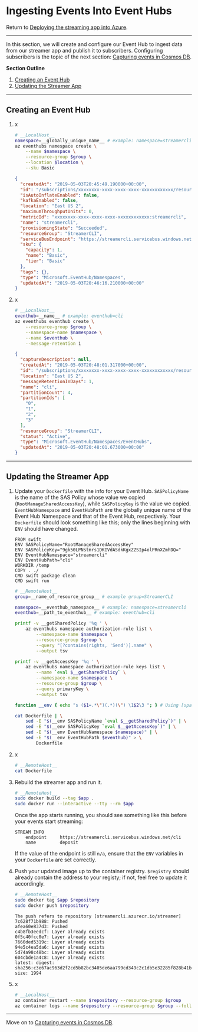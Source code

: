 # Ingesting Events Into Event Hubs
Return to [Deploying the streaming app into Azure](ACI.md).



---



In this section, we will create and configure our Event Hub to ingest data from our streamer app and publish it to subscribers. Configuring subscribers is the topic of the next section: [Capturing events in Cosmos DB](LogicApps.md).

**Section Outline**
1. [Creating an Event Hub](#creating-an-event-hub)
1. [Updating the Streamer App](#updating-the-streamer-app)



---



## Creating an Event Hub

1. x
    ```sh
    # __LocalHost__
    namespace=__globally_unique_name__ # example: namespace=streamercli
    az eventhubs namespace create \
        --name $namespace \
        --resource-group $group \
        --location $location \
        --sku Basic
    ```
    ```json
    {
      "createdAt": "2019-05-03T20:45:49.190000+00:00",
      "id": "/subscriptions/xxxxxxxx-xxxx-xxxx-xxxx-xxxxxxxxxxxx/resourceGroups/StreamerCLI/providers/Microsoft.EventHub/namespaces/streamercli",
      "isAutoInflateEnabled": false,
      "kafkaEnabled": false,
      "location": "East US 2",
      "maximumThroughputUnits": 0,
      "metricId": "xxxxxxxx-xxxx-xxxx-xxxx-xxxxxxxxxxxx:streamercli",
      "name": "streamercli",
      "provisioningState": "Succeeded",
      "resourceGroup": "StreamerCLI",
      "serviceBusEndpoint": "https://streamercli.servicebus.windows.net:443/",
      "sku": {
        "capacity": 1,
        "name": "Basic",
        "tier": "Basic"
      },
      "tags": {},
      "type": "Microsoft.EventHub/Namespaces",
      "updatedAt": "2019-05-03T20:46:16.210000+00:00"
    }
    ```

1. x
    ```sh
    # __LocalHost__
    eventhub=__name__ # example: eventhub=cli
    az eventhubs eventhub create \
        --resource-group $group \
        --namespace-name $namespace \
        --name $eventhub \
        --message-retention 1
    ```
    ```json
    {
      "captureDescription": null,
      "createdAt": "2019-05-03T20:48:01.317000+00:00",
      "id": "/subscriptions/xxxxxxxx-xxxx-xxxx-xxxx-xxxxxxxxxxxx/resourceGroups/StreamerCLI/providers/Microsoft.EventHub/namespaces/streamercli/eventhubs/cli",
      "location": "East US 2",
      "messageRetentionInDays": 1,
      "name": "cli",
      "partitionCount": 4,
      "partitionIds": [
        "0",
        "1",
        "2",
        "3"
      ],
      "resourceGroup": "StreamerCLI",
      "status": "Active",
      "type": "Microsoft.EventHub/Namespaces/EventHubs",
      "updatedAt": "2019-05-03T20:48:01.673000+00:00"
    }
    ```



---



## Updating the Streamer App

1. Update your `Dockerfile` with the info for your Event Hub. `SASPolicyName` is the name of the SAS Policy whose value we copied (`RootManageSharedAccessKey`), while `SASPolicyKey` is the value we copied. `EventHubNamespace` and `EventHubPath` are the globally unique name of the Event Hub Namespace and that of the Event Hub, respectively. Your `Dockerfile` should look something like this; only the lines beginning with `ENV` should have changed.
    ```
    FROM swift
    ENV SASPolicyName="RootManageSharedAccessKey"
    ENV SASPolicyKey="9gk50LPNstmrs1DKIVdASdkKgxZZSIp4olPRnXZmhDQ="
    ENV EventHubNamespace="streamercli"
    ENV EventHubPath="cli"
    WORKDIR /temp
    COPY . ./
    CMD swift package clean
    CMD swift run
    ```
    ```sh
    # __RemoteHost__
    group=__name_of_resource_group__ # example group=StreamerCLI

    namespace=__eventhub_namespace__ # example: namespace=streamercli
    eventhub=__path_to_eventhub__ # example: eventhub=cli

    printf -v __getSharedPolicy '%q ' \
        az eventhubs namespace authorization-rule list \
            --namespace-name $namespace \
            --resource-group $group \
            --query "[?contains(rights, 'Send')].name" \
            --output tsv

    printf -v __getAccessKey '%q ' \
        az eventhubs namespace authorization-rule keys list \
            --name `eval $__getSharedPolicy` \
            --namespace-name $namespace \
            --resource-group $group \
            --query primaryKey \
            --output tsv

    function __env { echo "s ($1=.*\")(.*)(\") \1$2\3 "; } # Using [space] as the sed regex delimiter.

    cat Dockerfile | \
        sed -E "$(__env SASPolicyName `eval $__getSharedPolicy`)" | \
        sed -E "$(__env SASPolicyKey `eval $__getAccessKey`)" | \
        sed -E "$(__env EventHubNamespace $namespace)" | \
        sed -E "$(__env EventHubPath $eventhub)" > \
            Dockerfile
    ```

1. x
    ```sh
    # __RemoteHost__
    cat Dockerfile
    ```

1. Rebuild the streamer app and run it.
    ```sh
    # __RemoteHost__
    sudo docker build --tag $app .
    sudo docker run --interactive --tty --rm $app
    ```
    Once the app starts running, you should see something like this before your events start streaming:
    ```
    STREAM INFO
    	endpoint	 https://streamercli.servicebus.windows.net/cli
    	name		 deposit
    ```
    If the value of the endpoint is still `n/a`, ensure that the `ENV` variables in your `Dockerfile` are set correctly.

1. Push your updated image up to the container registry. `$registry` should already contain the address to your registy; if not, feel free to update it accordingly.
    ```sh
    # __RemoteHost__
    sudo docker tag $app $repository
    sudo docker push $repository
    ```

    ```
    The push refers to repository [streamercli.azurecr.io/streamer]
    7c628f71b988: Pushed
    afea60e837d3: Pushed
    c4b8fb3eedcf: Layer already exists
    0f5c40fcc0e7: Layer already exists
    7660ded5319c: Layer already exists
    94e5c4ea5da6: Layer already exists
    5d74a98c48bc: Layer already exists
    604cbde1a4c8: Layer already exists
    latest: digest: sha256:c3e67ac963d2f2cd5b82bc3405de6aa799cd349c2c1db5e32285f828b41b815a size: 1994
    ```

1. x
    ```sh
    # __LocalHost__
    az container restart --name $repository --resource-group $group
    az container logs --name $repository --resource-group $group --follow
    ```



---



Move on to [Capturing events in Cosmos DB](LogicApps.md).
